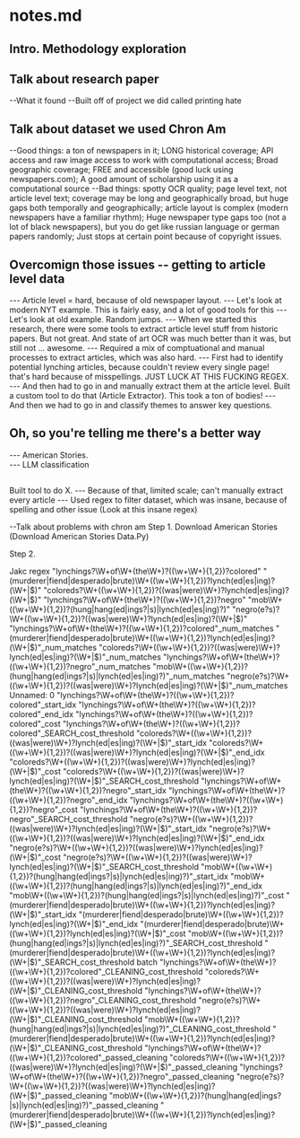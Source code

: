 # notes.md

## Intro. Methodology exploration 
## Talk about research paper
--What it found
--Built off of project we did called printing hate

## Talk about dataset we used Chron Am
--Good things: a ton of newspapers in it; LONG historical coverage; API access and raw image access to work with computational access; Broad geographic coverage; FREE and accessible (good luck using newspapers.com); A good amount of scholarship using it as a computational source
--Bad things: spotty OCR quality; page level text, not article level text; coverage may be long and geographically broad, but huge gaps both temporally and geographically; article layout is complex (modern newspapers have a familiar rhythm); Huge newspaper type gaps too (not a lot of black newspapers), but you do get like russian language or german papers randomly; Just stops at certain point because of copyright issues. 

## Overcomign those issues -- getting to article level data 
--- Article level = hard, because of old newspaper layout. 
--- Let's look at modern NYT example. This is fairly easy, and a lot of good tools for this
--- Let's look at old example. Random jumps. 
--- When we started this research, there were some tools to extract article level stuff from historic papers. But not great.  And state of art OCR was much better than it was, but still not ... awesome. 
--- Required a mix of comptuational and manual processes to extract articles, which was also hard. 
--- First had to identify potential lynching articles, because couldn't review every single page! that's hard because of misspellings.  JUST LUCK AT THIS FUCKING REGEX. 
--- And then had to go in and manually extract them at the article level. Built a custom tool to do that (Article Extractor). This took a ton of bodies! 
--- And then we had to go in and classify themes to answer key questions. 

## Oh, so you're telling me there's a better way
--- American Stories.  
--- LLM classification

## 



Built tool to do X. 
--- Because of that, limited scale; can't manually extract every article
--- Used regex to filter dataset, which was insane, because of spelling and other issue (Look at this insane regex)

--Talk about problems with chron am
Step 1. Download American Stories (Download American Stories Data.Py)

Step 2. 


Jakc regex "lynchings?\W+of\W+(the\W+)?((\w+\W+){1,2})?colored" "(murderer\|fiend\|desperado\|brute)\W+((\w+\W+){1,2})?lynch(ed\|es\|ing)?(\W+\|$)"    "coloreds?\W+((\w+\W+){1,2})?((was|were)\W+)?lynch(ed|es|ing)?(\W+|$)" "lynchings?\W+of\W+(the\W+)?((\w+\W+){1,2})?negro" "mob\W+((\w+\W+){1,2})?(hung\|hang(ed\|ings?\|s)\|lynch(ed\|es\|ing)?)" "negro(e?s)?\W+((\w+\W+){1,2})?((was\|were)\W+)?lynch(ed\|es\|ing)?(\W+\|$)"    "lynchings?\W+of\W+(the\W+)?((\w+\W+){1,2})?colored"_num_matches    "(murderer|fiend|desperado|brute)\W+((\w+\W+){1,2})?lynch(ed|es|ing)?(\W+|$)"\_num_matches "coloreds?\W+((\w+\W+){1,2})?((was\|were)\W+)?lynch(ed\|es\|ing)?(\W+\|$)"_num_matches    "lynchings?\W+of\W+(the\W+)?((\w+\W+){1,2})?negro"_num_matches    "mob\W+((\w+\W+){1,2})?(hung|hang(ed|ings?|s)|lynch(ed|es|ing)?)"_num_matches    "negro(e?s)?\W+((\w+\W+){1,2})?((was|were)\W+)?lynch(ed|es|ing)?(\W+|$)"\_num_matches Unnamed: 0 "lynchings?\W+of\W+(the\W+)?((\w+\W+){1,2})?colored"\_start_idx "lynchings?\W+of\W+(the\W+)?((\w+\W+){1,2})?colored"\_end_idx "lynchings?\W+of\W+(the\W+)?((\w+\W+){1,2})?colored"\_cost "lynchings?\W+of\W+(the\W+)?((\w+\W+){1,2})?colored"\_SEARCH_cost_threshold "coloreds?\W+((\w+\W+){1,2})?((was\|were)\W+)?lynch(ed\|es\|ing)?(\W+\|$)"_start_idx    "coloreds?\W+((\w+\W+){1,2})?((was|were)\W+)?lynch(ed|es|ing)?(\W+|$)"\_end_idx "coloreds?\W+((\w+\W+){1,2})?((was\|were)\W+)?lynch(ed\|es\|ing)?(\W+\|$)"_cost    "coloreds?\W+((\w+\W+){1,2})?((was|were)\W+)?lynch(ed|es|ing)?(\W+|$)"\_SEARCH_cost_threshold "lynchings?\W+of\W+(the\W+)?((\w+\W+){1,2})?negro"\_start_idx "lynchings?\W+of\W+(the\W+)?((\w+\W+){1,2})?negro"\_end_idx "lynchings?\W+of\W+(the\W+)?((\w+\W+){1,2})?negro"\_cost "lynchings?\W+of\W+(the\W+)?((\w+\W+){1,2})?negro"\_SEARCH_cost_threshold "negro(e?s)?\W+((\w+\W+){1,2})?((was\|were)\W+)?lynch(ed\|es\|ing)?(\W+\|$)"_start_idx    "negro(e?s)?\W+((\w+\W+){1,2})?((was|were)\W+)?lynch(ed|es|ing)?(\W+|$)"\_end_idx "negro(e?s)?\W+((\w+\W+){1,2})?((was\|were)\W+)?lynch(ed\|es\|ing)?(\W+\|$)"_cost    "negro(e?s)?\W+((\w+\W+){1,2})?((was|were)\W+)?lynch(ed|es|ing)?(\W+|$)"\_SEARCH_cost_threshold "mob\W+((\w+\W+){1,2})?(hung\|hang(ed\|ings?\|s)\|lynch(ed\|es\|ing)?)"\_start_idx "mob\W+((\w+\W+){1,2})?(hung\|hang(ed\|ings?\|s)\|lynch(ed\|es\|ing)?)"\_end_idx "mob\W+((\w+\W+){1,2})?(hung\|hang(ed\|ings?\|s)\|lynch(ed\|es\|ing)?)"\_cost "(murderer\|fiend\|desperado\|brute)\W+((\w+\W+){1,2})?lynch(ed\|es\|ing)?(\W+\|$)"_start_idx    "(murderer|fiend|desperado|brute)\W+((\w+\W+){1,2})?lynch(ed|es|ing)?(\W+|$)"\_end_idx "(murderer\|fiend\|desperado\|brute)\W+((\w+\W+){1,2})?lynch(ed\|es\|ing)?(\W+\|$)"_cost    "mob\W+((\w+\W+){1,2})?(hung|hang(ed|ings?|s)|lynch(ed|es|ing)?)"_SEARCH_cost_threshold    "(murderer|fiend|desperado|brute)\W+((\w+\W+){1,2})?lynch(ed|es|ing)?(\W+|$)"\_SEARCH_cost_threshold batch "lynchings?\W+of\W+(the\W+)?((\w+\W+){1,2})?colored"\_CLEANING_cost_threshold "coloreds?\W+((\w+\W+){1,2})?((was\|were)\W+)?lynch(ed\|es\|ing)?(\W+\|$)"_CLEANING_cost_threshold    "lynchings?\W+of\W+(the\W+)?((\w+\W+){1,2})?negro"_CLEANING_cost_threshold    "negro(e?s)?\W+((\w+\W+){1,2})?((was|were)\W+)?lynch(ed|es|ing)?(\W+|$)"\_CLEANING_cost_threshold "mob\W+((\w+\W+){1,2})?(hung\|hang(ed\|ings?\|s)\|lynch(ed\|es\|ing)?)"\_CLEANING_cost_threshold "(murderer\|fiend\|desperado\|brute)\W+((\w+\W+){1,2})?lynch(ed\|es\|ing)?(\W+\|$)"_CLEANING_cost_threshold    "lynchings?\W+of\W+(the\W+)?((\w+\W+){1,2})?colored"_passed_cleaning    "coloreds?\W+((\w+\W+){1,2})?((was|were)\W+)?lynch(ed|es|ing)?(\W+|$)"\_passed_cleaning "lynchings?\W+of\W+(the\W+)?((\w+\W+){1,2})?negro"\_passed_cleaning "negro(e?s)?\W+((\w+\W+){1,2})?((was\|were)\W+)?lynch(ed\|es\|ing)?(\W+\|$)"_passed_cleaning    "mob\W+((\w+\W+){1,2})?(hung|hang(ed|ings?|s)|lynch(ed|es|ing)?)"_passed_cleaning    "(murderer|fiend|desperado|brute)\W+((\w+\W+){1,2})?lynch(ed|es|ing)?(\W+|$)"\_passed_cleaning